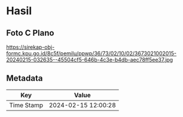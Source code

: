 # Hasil

## Foto C Plano

https://sirekap-obj-formc.kpu.go.id/8c5f/pemilu/ppwp/36/73/02/10/02/3673021002015-20240215-032635--45504cf5-646b-4c3e-b4db-aec78ff5ee37.jpg


## Metadata

| Key        | Value               |
| ---------- | ------------------- |
| Time Stamp | 2024-02-15 12:00:28 |



